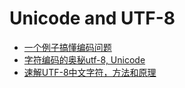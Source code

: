 # Unicode and UTF-8

* [一个例子搞懂编码问题](http://bindog.github.io/blog/2014/12/16/python-coding/)
* [字符编码的奥秘utf-8, Unicode](http://blog.csdn.net/hherima/article/details/8655200)
* [速解UTF-8中文字符，方法和原理](http://jsfox.cn/blog/others/quick-translate-chinese-utf8-by-unicode.html)
